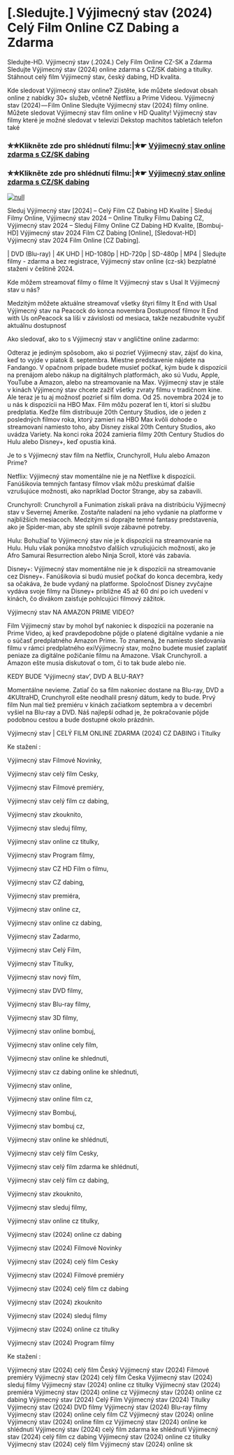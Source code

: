 # [.Sledujte.] Výjimecný stav (2024) Celý Film Online CZ Dabing a Zdarma

Sledujte-HD. Výjimecný stav (.2024.) Cely Film Online CZ-SK a Zdarma
Sledujte Výjimecný stav (2024) online zdarma s CZ/SK dabing a titulky. Stáhnout celý film Výjimecný stav, český dabing, HD kvalita.

Kde sledovat Výjimecný stav online? Zjistěte, kde můžete sledovat obsah online z nabídky 30+ služeb, včetně Netflixu a Prime Videou. Výjimecný stav (2024) — Film Online Sledujte Výjimecný stav (2024) filmy online. Můžete sledovat Výjimecný stav film online v HD Quality! Výjimecný stav filmy které je možné sledovat v televizi Dekstop machitos tabletách telefon také

### ✮✮Klikněte zde pro shlédnutí filmu:|✮☛ [Výjimecný stav online zdarma s CZ/SK dabing](https://bit.ly/vyjimecny-stav-cely-film-cz)

### ✮✮Klikněte zde pro shlédnutí filmu:|✮☛ [Výjimecný stav online zdarma s CZ/SK dabing](https://bit.ly/vyjimecny-stav-cely-film-cz)

[![null](https://static.wixstatic.com/media/855a25_043b5abeb4ae4d35ac003198e7fe56ed~mv2.gif)](https://bit.ly/vyjimecny-stav-cely-film-cz)

Sleduj Výjimecný stav [2024] – Celý Film CZ Dabing HD Kvalite | Sleduj Filmy Online, Výjimecný stav 2024 – Online Titulky Filmu Dabing CZ, Výjimecný stav 2024 – Sleduj Filmy Online CZ Dabing HD Kvalite, [Bombuj-HD] Výjimecný stav 2024 Film CZ Dabing [Online], [Sledovat-HD] Výjimecný stav 2024 Film Online [CZ Dabing].

| DVD (Blu-ray) | 4K UHD | HD-1080p | HD-720p | SD-480p | MP4 | Sledujte filmy - zdarma a bez registrace, Výjimecný stav online (cz-sk) bezplatné stažení v češtině 2024.

Kde môžem streamovať filmy o filme It Výjimecný stav s Usal It Výjimecný stav u nás?

Medzitým môžete aktuálne streamovať všetky štyri filmy It End with Usal Výjimecný stav na Peacock do konca novembra Dostupnosť filmov It End with Us onPeacock sa líši v závislosti od mesiaca, takže nezabudnite využiť aktuálnu dostupnosť

Ako sledovať, ako to s Výjimecný stav v angličtine online zadarmo:

Odteraz je jediným spôsobom, ako si pozrieť Výjimecný stav, zájsť do kina, keď to vyjde v piatok 8. septembra. Miestne predstavenie nájdete na Fandango. V opačnom prípade budete musieť počkať, kým bude k dispozícii na prenájom alebo nákup na digitálnych platformách, ako sú Vudu, Apple, YouTube a Amazon, alebo na streamovanie na Max. Výjimecný stav je stále v kinách Výjimecný stav chcete zažiť všetky zvraty filmu v tradičnom kine. Ale teraz je tu aj možnosť pozrieť si film doma. Od 25. novembra 2024 je to u nás k dispozícii na HBO Max. Film môžu pozerať len tí, ktorí si službu predplatia. Keďže film distribuuje 20th Century Studios, ide o jeden z posledných filmov roka, ktorý zamieri na HBO Max kvôli dohode o streamovaní namiesto toho, aby Disney získal 20th Century Studios, ako uvádza Variety. Na konci roka 2024 zamieria filmy 20th Century Studios do Hulu alebo Disney+, keď opustia kiná.

Je to s Výjimecný stav film na Netflix, Crunchyroll, Hulu alebo Amazon Prime?

Netflix: Výjimecný stav momentálne nie je na Netflixe k dispozícii. Fanúšikovia temných fantasy filmov však môžu preskúmať ďalšie vzrušujúce možnosti, ako napríklad Doctor Strange, aby sa zabavili.

Crunchyroll: Crunchyroll a Funimation získali práva na distribúciu Výjimecný stav v Severnej Amerike. Zostaňte naladení na jeho vydanie na platforme v najbližších mesiacoch. Medzitým si doprajte temné fantasy predstavenia, ako je Spider-man, aby ste splnili svoje zábavné potreby.

Hulu: Bohužiaľ to Výjimecný stav nie je k dispozícii na streamovanie na Hulu. Hulu však ponúka množstvo ďalších vzrušujúcich možností, ako je Afro Samurai Resurrection alebo Ninja Scroll, ktoré vás zabavia.

Disney+: Výjimecný stav momentálne nie je k dispozícii na streamovanie cez Disney+. Fanúšikovia si budú musieť počkať do konca decembra, kedy sa očakáva, že bude vydaný na platforme. Spoločnosť Disney zvyčajne vydáva svoje filmy na Disney+ približne 45 až 60 dní po ich uvedení v kinách, čo divákom zaisťuje pohlcujúci filmový zážitok.

Výjimecný stav NA AMAZON PRIME VIDEO?

Film Výjimecný stav by mohol byť nakoniec k dispozícii na pozeranie na Prime Video, aj keď pravdepodobne pôjde o platené digitálne vydanie a nie o súčasť predplatného Amazon Prime. To znamená, že namiesto sledovania filmu v rámci predplatného exiVýjimecný stav, možno budete musieť zaplatiť peniaze za digitálne požičanie filmu na Amazone. Však Crunchyroll. a Amazon ešte musia diskutovať o tom, či to tak bude alebo nie.

KEDY BUDE ‘Výjimecný stav’, DVD A BLU-RAY?

Momentálne nevieme. Zatiaľ čo sa film nakoniec dostane na Blu-ray, DVD a 4KUltraHD, Crunchyroll ešte neodhalil presný dátum, kedy to bude. Prvý film Nun mal tiež premiéru v kinách začiatkom septembra a v decembri vyšiel na Blu-ray a DVD. Náš najlepší odhad je, že pokračovanie pôjde podobnou cestou a bude dostupné okolo prázdnin.

Výjimecný stav | CELÝ FILM ONLINE ZDARMA (2024) CZ DABING i Titulky

Ke stažení :

Výjimecný stav Filmové Novinky,

Výjimecný stav celý film Cesky,

Výjimecný stav Filmové premiéry,

Výjimecný stav celý film cz dabing,

Výjimecný stav zkouknito,

Výjimecný stav sleduj filmy,

Výjimecný stav online cz titulky,

Výjimecný stav Program filmy,

Výjimecný stav CZ HD Film o filmu,

Výjimecný stav CZ dabing,

Výjimecný stav premiéra,

Výjimecný stav online cz,

Výjimecný stav online cz dabing,

Výjimecný stav Zadarmo,

Výjimecný stav Celý Film,

Výjimecný stav Titulky,

Výjimecný stav nový film,

Výjimecný stav DVD filmy,

Výjimecný stav Blu-ray filmy,

Výjimecný stav 3D filmy,

Výjimecný stav online bombuj,

Výjimecný stav online cely film,

Výjimecný stav online ke shlednuti,

Výjimecný stav cz dabing online ke shlednuti,

Výjimecný stav online,

Výjimecný stav online film cz,

Výjimecný stav Bombuj,

Výjimecný stav bombuj cz,

Výjimecný stav online ke shlédnutí,

Výjimecný stav celý film Cesky,

Výjimecný stav celý film zdarma ke shlédnutí,

Výjimecný stav celý film cz dabing,

Výjimecný stav zkouknito,

Výjimecný stav sleduj filmy,

Výjimecný stav online cz titulky,

Výjimecný stav (2024) online cz dabing

Výjimecný stav (2024) Filmové Novinky

Výjimecný stav (2024) celý film Cesky

Výjimecný stav (2024) Filmové premiéry

Výjimecný stav (2024) celý film cz dabing

Výjimecný stav (2024) zkouknito

Výjimecný stav (2024) sleduj filmy

Výjimecný stav (2024) online cz titulky

Výjimecný stav (2024) Program filmy

Ke stažení :

Výjimecný stav (2024) celý film Český Výjimecný stav (2024) Filmové premiéry Výjimecný stav (2024) celý film Česka Výjimecný stav (2024) sleduj filmy Výjimecný stav (2024) online cz titulky Výjimecný stav (2024) premiéra Výjimecný stav (2024) online cz Výjimecný stav (2024) online cz dabing Výjimecný stav (2024) Celý Film Výjimecný stav (2024) Titulky Výjimecný stav (2024) DVD filmy Výjimecný stav (2024) Blu-ray filmy Výjimecný stav (2024) online cely film CZ Výjimecný stav (2024) online Výjimecný stav (2024) online film cz Výjimecný stav (2024) online ke shlédnutí Výjimecný stav (2024) celý film zdarma ke shlédnutí Výjimecný stav (2024) celý film cz dabing Výjimecný stav (2024) online cz titulky Výjimecný stav (2024) celý film Výjimecný stav (2024) online sk

